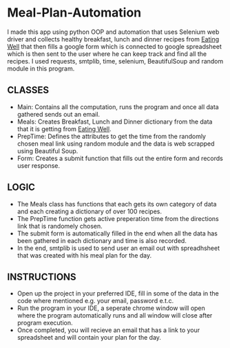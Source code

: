# Meal-Plan-Automation

I made this app using python OOP and automation that uses Selenium web driver and collects healthy breakfast, lunch and dinner recipes from [Eating Well](https://www.eatingwell.com/)
that then fills a google form which is connected to google spreadsheet which is then sent to the user where he can keep track and find all the recipes.
I used requests, smtplib, time, selenium, BeautifulSoup and random module in this program.

## CLASSES
* Main: Contains all the computation, runs the program and once all data gathered sends out an email.
* Meals: Creates Breakfast, Lunch and Dinner dictionary from the data that it is getting from [Eating Well](https://www.eatingwell.com/).
* PrepTime: Defines the attributes to get the time from the randomly chosen meal link using random module and the data is web scrapped using Beautiful Soup.
* Form: Creates a submit function that fills out the entire form and records user response.

## LOGIC
* The Meals class has functions that each gets its own category of data and each creating a dictionary of over 100 recipes.
* The PrepTime function gets active preperation time from the directions link that is randomely chosen.
* The submit form is automatically filled in the end when all the data has been gathered in each dictionary and time is also recorded.
* In the end, smtplib is used to send user an email out with spreadhsheet that was created with his meal plan for the day.

## INSTRUCTIONS
* Open up the project in your preferred IDE, fill in some of the data in the code where mentioned e.g. your email, password e.t.c. 
* Run the program in your IDE, a seperate chrome window will open where the program automatically runs and all window will close after program execution.
* Once completed, you will recieve an email that has a link to your spreadsheet and will contain your plan for the day.
